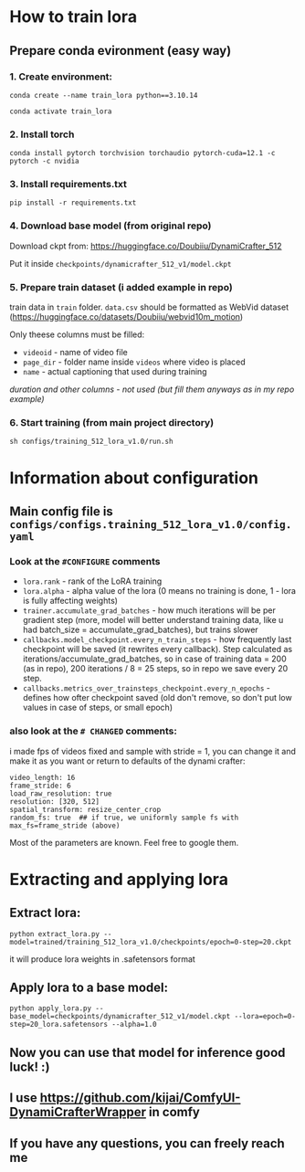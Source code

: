 
# How to train lora
## Prepare conda evironment (easy way)

### 1. Create environment:

`conda create --name train_lora python==3.10.14`

`conda activate train_lora`

### 2. Install torch

`conda install pytorch torchvision torchaudio pytorch-cuda=12.1 -c pytorch -c nvidia`

### 3. Install requirements.txt

`pip install -r requirements.txt`

### 4. Download base model (from original repo)
Download ckpt from:
https://huggingface.co/Doubiiu/DynamiCrafter_512

Put it inside `checkpoints/dynamicrafter_512_v1/model.ckpt`

### 5. Prepare train dataset (i added example in repo)

train data in `train` folder.
`data.csv` should be formatted as WebVid dataset (https://huggingface.co/datasets/Doubiiu/webvid10m_motion)

Only theese columns must be filled:
- `videoid` - name of video file
- `page_dir` - folder name inside `videos` where video is placed
- `name` - actual captioning that used during training

_duration and other columns - not used (but fill them anyways as in my repo example)_

### 6. Start training (from main project directory)

`sh configs/training_512_lora_v1.0/run.sh`

# Information about configuration

## Main config file is `configs/configs.training_512_lora_v1.0/config.yaml`
### Look at the `#CONFIGURE` comments

- `lora.rank` - rank of the LoRA training
- `lora.alpha` - alpha value of the lora (0 means no training is done, 1 - lora is fully affecting weights)
-  `trainer.accumulate_grad_batches` - how much iterations will be per gradient step (more, model will better understand training data, like u had batch_size = accumulate_grad_batches), but trains slower
- `callbacks.model_checkpoint.every_n_train_steps` - how frequently last checkpoint will be saved (it rewrites every callback).
  Step calculated as iterations/accumulate_grad_batches, so in case of training data = 200 (as in repo), 200 iterations / 8 = 25 steps, so in repo we save every 20 step.
- `callbacks.metrics_over_trainsteps_checkpoint.every_n_epochs` - defines how ofter checkpoint saved (old don't remove, so don't put low values in case of steps, or small epoch)

### also look at the `# CHANGED` comments:

i made fps of videos fixed and sample with stride = 1, you can change it and make it as you want or return to defaults of the dynami crafter:
```
video_length: 16
frame_stride: 6
load_raw_resolution: true
resolution: [320, 512]
spatial_transform: resize_center_crop
random_fs: true  ## if true, we uniformly sample fs with max_fs=frame_stride (above)
```

Most of the parameters are known. Feel free to google them.



# Extracting and applying lora

## Extract lora:
`python extract_lora.py --model=trained/training_512_lora_v1.0/checkpoints/epoch=0-step=20.ckpt `

it will produce lora weights in .safetensors format

## Apply lora to a base model:

`python apply_lora.py --base_model=checkpoints/dynamicrafter_512_v1/model.ckpt --lora=epoch=0-step=20_lora.safetensors --alpha=1.0`

## Now you can use that model for inference good luck! :)
## I use https://github.com/kijai/ComfyUI-DynamiCrafterWrapper in comfy
## If you have any questions, you can freely reach me